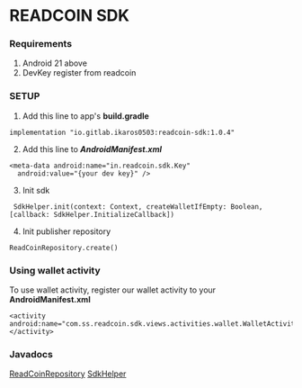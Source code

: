 # READCOIN SDK

### Requirements
1. Android 21 above
2. DevKey register from readcoin

### SETUP

1. Add this line to app's **build.gradle**
```
implementation "io.gitlab.ikaros0503:readcoin-sdk:1.0.4"
```

2. Add this line to ***AndroidManifest.xml***

```
<meta-data android:name="in.readcoin.sdk.Key"
  android:value="{your dev key}" />
```

3. Init sdk
```
 SdkHelper.init(context: Context, createWalletIfEmpty: Boolean, [callback: SdkHelper.InitializeCallback])
```

4. Init publisher repository
```
ReadCoinRepository.create()
```

### Using wallet activity
To use wallet activity, register our wallet activity to your **AndroidManifest.xml**
```
<activity android:name="com.ss.readcoin.sdk.views.activities.wallet.WalletActivity"></activity>
```

### Javadocs
[ReadCoinRepository]()
[SdkHelper]()

